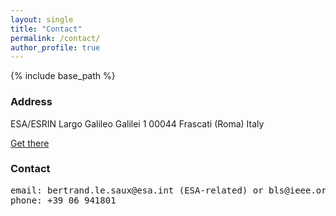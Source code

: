 ```yaml
---
layout: single
title: "Contact"
permalink: /contact/
author_profile: true
---
```


{% include base_path %}

### Address

ESA/ESRIN
Largo Galileo Galilei 1
00044 Frascati (Roma)
Italy
  
[Get there](https://www.esa.int/About_Us/Getting_to_ESRIN)  
  
### Contact

<pre>
email: bertrand.le.saux@esa.int (ESA-related) or bls@ieee.org (for other academic matters)
phone: +39 06 941801
</pre>
